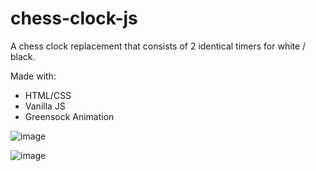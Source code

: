 # chess-clock-js
A chess clock replacement that consists of 2 identical timers for white / black.

Made with:
- HTML/CSS
- Vanilla JS
- Greensock Animation


![image](https://user-images.githubusercontent.com/57832437/177977133-5f21e388-c5fa-48fa-94f6-e35066cb320b.png)

![image](https://user-images.githubusercontent.com/57832437/177977455-d1ebd9a7-94cd-4f1d-8f3e-afc3c57a76db.png)
